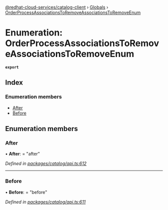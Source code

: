[@redhat-cloud-services/catalog-client](../README.md) › [Globals](../globals.md) › [OrderProcessAssociationsToRemoveAssociationsToRemoveEnum](orderprocessassociationstoremoveassociationstoremoveenum.md)

# Enumeration: OrderProcessAssociationsToRemoveAssociationsToRemoveEnum

**`export`** 

## Index

### Enumeration members

* [After](orderprocessassociationstoremoveassociationstoremoveenum.md#after)
* [Before](orderprocessassociationstoremoveassociationstoremoveenum.md#before)

## Enumeration members

###  After

• **After**: = "after"

*Defined in [packages/catalog/api.ts:612](https://github.com/RedHatInsights/javascript-clients/blob/master/packages/catalog/api.ts#L612)*

___

###  Before

• **Before**: = "before"

*Defined in [packages/catalog/api.ts:611](https://github.com/RedHatInsights/javascript-clients/blob/master/packages/catalog/api.ts#L611)*
